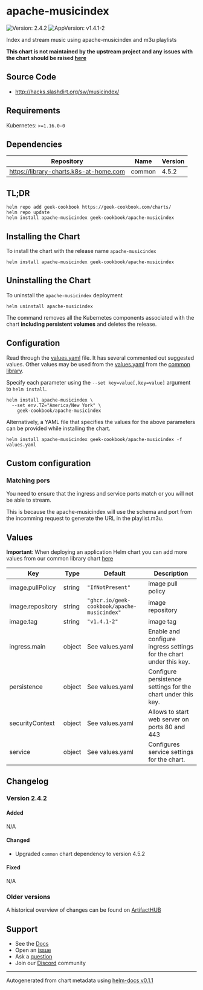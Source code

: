 # apache-musicindex

![Version: 2.4.2](https://img.shields.io/badge/Version-2.4.2-informational?style=flat-square) ![AppVersion: v1.4.1-2](https://img.shields.io/badge/AppVersion-v1.4.1--2-informational?style=flat-square)

Index and stream music using apache-musicindex and m3u playlists

**This chart is not maintained by the upstream project and any issues with the chart should be raised [here](https://github.com/geek-cookbook/charts/issues/new/choose)**

## Source Code

* <http://hacks.slashdirt.org/sw/musicindex/>

## Requirements

Kubernetes: `>=1.16.0-0`

## Dependencies

| Repository | Name | Version |
|------------|------|---------|
| https://library-charts.k8s-at-home.com | common | 4.5.2 |

## TL;DR

```console
helm repo add geek-cookbook https://geek-cookbook.com/charts/
helm repo update
helm install apache-musicindex geek-cookbook/apache-musicindex
```

## Installing the Chart

To install the chart with the release name `apache-musicindex`

```console
helm install apache-musicindex geek-cookbook/apache-musicindex
```

## Uninstalling the Chart

To uninstall the `apache-musicindex` deployment

```console
helm uninstall apache-musicindex
```

The command removes all the Kubernetes components associated with the chart **including persistent volumes** and deletes the release.

## Configuration

Read through the [values.yaml](./values.yaml) file. It has several commented out suggested values.
Other values may be used from the [values.yaml](https://github.com/geek-cookbook/library-charts/tree/main/charts/stable/common/values.yaml) from the [common library](https://github.com/geek-cookbook/library-charts/tree/main/charts/stable/common).

Specify each parameter using the `--set key=value[,key=value]` argument to `helm install`.

```console
helm install apache-musicindex \
  --set env.TZ="America/New York" \
    geek-cookbook/apache-musicindex
```

Alternatively, a YAML file that specifies the values for the above parameters can be provided while installing the chart.

```console
helm install apache-musicindex geek-cookbook/apache-musicindex -f values.yaml
```

## Custom configuration

### Matching pors

You need to ensure that the ingress and service ports match
or you will not be able to stream.

This is because the apache-musicindex will use the schema and
port from the incomming request to generate the URL in the
playlist.m3u.

## Values

**Important**: When deploying an application Helm chart you can add more values from our common library chart [here](https://github.com/geek-cookbook/library-charts/tree/main/charts/stable/common)

| Key | Type | Default | Description |
|-----|------|---------|-------------|
| image.pullPolicy | string | `"IfNotPresent"` | image pull policy |
| image.repository | string | `"ghcr.io/geek-cookbook/apache-musicindex"` | image repository |
| image.tag | string | `"v1.4.1-2"` | image tag |
| ingress.main | object | See values.yaml | Enable and configure ingress settings for the chart under this key. |
| persistence | object | See values.yaml | Configure persistence settings for the chart under this key. |
| securityContext | object | See values.yaml | Allows to start web server on ports 80 and 443 |
| service | object | See values.yaml | Configures service settings for the chart. |

## Changelog

### Version 2.4.2

#### Added

N/A

#### Changed

* Upgraded `common` chart dependency to version 4.5.2

#### Fixed

N/A

### Older versions

A historical overview of changes can be found on [ArtifactHUB](https://artifacthub.io/packages/helm/geek-cookbook/apache-musicindex?modal=changelog)

## Support

- See the [Docs](https://docs.geek-cookbook.com/our-helm-charts/getting-started/)
- Open an [issue](https://github.com/geek-cookbook/charts/issues/new/choose)
- Ask a [question](https://github.com/geek-cookbook/organization/discussions)
- Join our [Discord](http://chat.funkypenguin.co.nz) community

----------------------------------------------
Autogenerated from chart metadata using [helm-docs v0.1.1](https://github.com/geek-cookbook/helm-docs/releases/v0.1.1)
